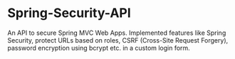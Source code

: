 # Spring-Security-API
An API to secure Spring MVC Web Apps. Implemented features like Spring Security, protect URLs based on roles, CSRF (Cross-Site Request Forgery), password encryption using bcrypt etc. in a custom login form.
